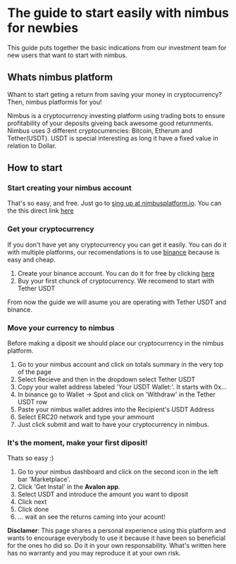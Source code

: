 # The guide to start easily with nimbus for newbies
This guide puts together the basic indications from our investment team for new users that want to start with nimbus.

## Whats nimbus platform

Whant to start geting a return from saving your money in cryptocurrency? Then, nimbus platformis for you!

Nimbus is a cryptocurrency investing platform using trading bots to ensure profitability of your deposits giveing back awesome good returnments. Nimbus uses 3 different cryptocurrencies: Bitcoin, Etherum and Tether(USDT). USDT is special interesting as long it have a fixed value in relation to Dollar.

## How to start

### Start creating your nimbus account

That's so easy, and free. Just go to [sing up at nimbusplatform.io](https://app.nimbusplatform.io/sign-up). You can the this direct link [here](https://app.nimbusplatform.io/sign-up)

### Get your cryptocurrency

If you don't have yet any cryptocurrency you can get it easily. You can do it with multiple platforms, our recomendations is to use [binance](https://binance.com) because is easy and cheap.

1. Create your binance account. You can do it for free by clicking [here](https://accounts.binance.com/es/register)
2. Buy your first chunck of cryptocurrency. We recomend to start with Tether USDT

From now the guide we will asume you are operating with Tether USDT and binance.

### Move your currency to nimbus 

Before making a diposit we should place our cryptocurrency in the nimbus platform.

1. Go to your nimbus account and click on totals summary in the very top of the page
2. Select Recieve and then in the dropdown select Tether USDT
3. Copy your wallet address labeled 'Your USDT Wallet:'. It starts with 0x...
4. In binance go to Wallet -> Spot and click on 'Withdraw' in the Tether USDT row
5. Paste your nimbus wallet addres into the Recipient's USDT Address
6. Select ERC20 network and type your ammount
7. Just click submit and wait to have your cryptocurrency in nimbus.

### It's the moment, make your first diposit!

Thats so easy :)
1. Go to your nimbus dashboard and click on the second icon in the left bar 'Marketplace'.
2. Click 'Get Instal' in the **Avalon app**.
3. Select USDT and introduce the amount you want to diposit
4. Click next
5. Click done
6. ... wait an see the returns caming into your acount!


**Disclamer**: This page shares a personal experience using this platform and wants to encourage everybody to use it because it have been so beneficial for the ones ho did so. Do it in your own responsability. What's written here has no warranty and you may reproduce it at your own risk.

